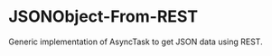 JSONObject-From-REST
====================

Generic implementation of AsyncTask to get JSON data using REST.

